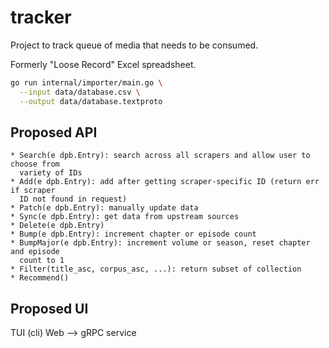 # tracker
Project to track queue of media that needs to be consumed.

Formerly "Loose Record" Excel spreadsheet.

```bash
go run internal/importer/main.go \
  --input data/database.csv \
  --output data/database.textproto
```

## Proposed API

```
* Search(e dpb.Entry): search across all scrapers and allow user to choose from
  variety of IDs
* Add(e dpb.Entry): add after getting scraper-specific ID (return err if scraper
  ID not found in request)
* Patch(e dpb.Entry): manually update data
* Sync(e dpb.Entry): get data from upstream sources
* Delete(e dpb.Entry)
* Bump(e dpb.Entry): increment chapter or episode count
* BumpMajor(e dpb.Entry): increment volume or season, reset chapter and episode
  count to 1
* Filter(title_asc, corpus_asc, ...): return subset of collection
* Recommend()
```

## Proposed UI

TUI (cli)
Web --> gRPC service
